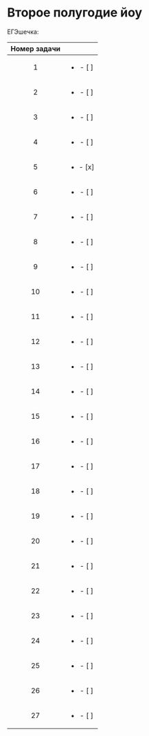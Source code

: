 # Второе полугодие йоу

ЕГЭшечка:

| Номер задачи |                                        |
|:------------:|:--------------------------------------:|
| 1            | <ul><li>- [ ] </li> |
| 2            |  <ul><li>- [ ] </li>|
| 3            |   <ul><li>- [ ] </li>
| 4            |    <ul><li>- [ ] </li>                                   |
| 5            |   <ul><li>- [x] </li>                                |
| 6            |   <ul><li>- [ ] </li>                                   |
| 7            |   <ul><li>- [ ] </li>                                    |
| 8            |   <ul><li>- [ ] </li>                                    |
| 9            |   <ul><li>- [ ] </li>                                      |
| 10           |   <ul><li>- [ ] </li>                                     |
| 11           |    <ul><li>- [ ] </li>                                    |
| 12           |    <ul><li>- [ ] </li>                                    |
| 13           |    <ul><li>- [ ] </li>                                    |
| 14           |    <ul><li>- [ ] </li>                                     |
| 15           |     <ul><li>- [ ] </li>                                   |
| 16           |        <ul><li>- [ ] </li>                                |
| 17           |                  <ul><li>- [ ] </li>                      |
| 18           |              <ul><li>- [ ] </li>                          |
| 19           |          <ul><li>- [ ] </li>                              |
| 20           |        <ul><li>- [ ] </li>                                |
| 21           |       <ul><li>- [ ] </li>                                 |
| 22           |      <ul><li>- [ ] </li>                                |
| 23           |      <ul><li>- [ ] </li>                                  |
| 24           |        <ul><li>- [ ] </li>                                 |
| 25           |         <ul><li>- [ ] </li>                                |
| 26           |        <ul><li>- [ ] </li>                                 |
| 27           |        <ul><li>- [ ] </li>                                 |
